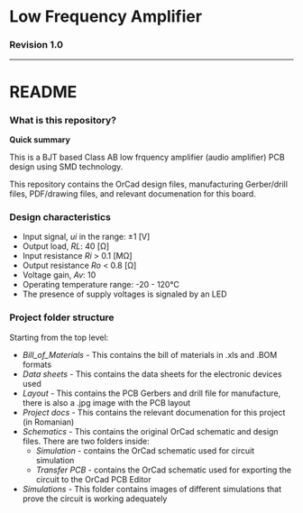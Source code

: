 # Low Frequency Amplifier
### Revision 1.0

---
# README

### What is this repository?

**Quick summary**

This is a BJT based Class AB low frquency amplifier (audio amplifier) PCB design using SMD technology.

This repository contains the OrCad design files, manufacturing Gerber/drill files, PDF/drawing files, and relevant documenation for this board.

### Design characteristics

+ Input signal, *ui* in the range: ±1 [V]
+ Output load, *RL*: 40 [Ω]
+ Input resistance *Ri* > 0.1 [MΩ]
+ Output resistance *Ro* < 0.8 [Ω]
+ Voltage gain, *Av*: 10
+ Operating temperature range: -20 - 120°C
+ The presence of supply voltages is signaled by an LED

### Project folder structure

Starting from the top level:
+ *Bill_of_Materials*  - This contains the bill of materials in .xls and .BOM formats
+ *Data sheets* - This contains the data sheets for the electronic devices used
+ *Layout* - This contains the PCB Gerbers and drill file for manufacture, there is also a .jpg image with the PCB layout
+ *Project docs* - This contains the relevant documenation for this project (in Romanian)
+ *Schematics* - This contains the original OrCad schematic and design files. There are two folders inside: 
    - *Simulation* - contains the OrCad schematic used for circuit simulation
    - *Transfer PCB* - contains the OrCad schematic used for exporting the circuit to the OrCad PCB Editor
+ *Simulations* - This folder contains images of different simulations that prove the circuit is working adequately
